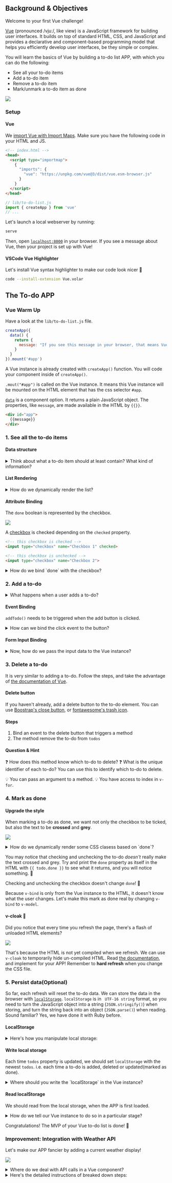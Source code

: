 ## Background & Objectives

Welcome to your first Vue challenge!

[Vue](https://vuejs.org/guide/introduction.html) (pronounced /vjuː/, like view) is a JavaScript framework for building user interfaces. It builds on top of standard HTML, CSS, and JavaScript and provides a declarative and component-based programming model that helps you efficiently develop user interfaces, be they simple or complex.

You will learn the basics of Vue by building a to-do list APP, with which you can do the following:

- See all your to-do items
- Add a to-do item
- Remove a to-do item
- Mark/unmark a to-do item as done

![](https://raw.githubusercontent.com/lewagon/fullstack-images/master/frontend/to-do-list-vue-user-flow.gif)

### Setup

#### Vue

We [import Vue with Import Maps](https://vuejs.org/guide/quick-start.html#enabling-import-maps). Make sure you have the following code in your HTML and JS.

```html
<!-- index.html -->
<head>
  <script type="importmap">
    {
      "imports": {
        "vue": "https://unpkg.com/vue@3/dist/vue.esm-browser.js"
      }
    }
  </script>
</head>
```

```js
// lib/to-do-list.js
import { createApp } from 'vue'
// ...
```

Let's launch a local webserver by running:

```bash
serve
```

Then, open [`localhost:8000`](http://localhost:8000) in your browser. If you see a message about Vue, then your project is set up with Vue!

#### VSCode Vue Highlighter

Let's install Vue syntax highlighter to make our code look nicer 💅

```bash
code --install-extension Vue.volar
```


## The To-do APP

### Vue Warm Up

Have a look at the `lib/to-do-list.js` file.

```js
createApp({
  data() {
    return {
      message: "If you see this message in your browser, that means Vue is successfully mounted! 🙌"
    }
  }
}).mount('#app')
```

A Vue instance is already created with `createApp()` function. You will code your component inside of `createApp()`.

`.mout("#app")` is called on the Vue instance. It means this Vue instance will be mounted on the HTML element that has the css selector `#app`.

[`data`](https://vuejs.org/api/options-state.html#data) is a component option. It returns a plain JavaScript object. The properties, like `message`, are made available in the HTML by `{{}}`.

```html
<div id="app">
  {{message}}
</div>
```


### 1. See all the to-do items

#### Data structure

<details>
  <summary>Think about what a to-do item should at least contain? What kind of information?</summary>

  - `title`: a string that contains what the item is about.
  - `done`: a boolean that indicates whether the item is done or not.

  A list of to-dos in `JSON` format should look like this:

  ```js
  [
    { title: "Code a to-do list", done: true },
    { title: "Code a to-do list in Vue", done: false }
  ]
  ```

  We can put this list in `data` option as initial data, and assign it to a meaningful property, like `todos` or `items`. It is important to name things in a meaningful way, so your code is readable to your future self and others.

  ```js
  createApp({
    data() {
      return {
        todos: [
          { title: "Code a to-do list", done: true },
          { title: "Code a to-do list in Vue", done: false }
        ]
      }
    }
  }).mount('#app')
  ```
</details>

#### List Rendering
<details>
  <summary>How do we dynamically render the list?</summary>

  We can use a built-in directives [`v-for`](https://vuejs.org/api/built-in-directives.html#v-for). It's like `.each` in Ruby. Read the documentation, and write your code in `index.html` to render your to-do list based on `todos`.

  ℹ️ You already coded a to-do list in the first challenge so feel free to re-use some of the HTML you previously wrote.
</details>

#### Attribute Binding

The `done` boolean is represented by the checkbox.

![](https://raw.githubusercontent.com/lewagon/fullstack-images/master/frontend/to-do-checkbox.png)

A [checkbox](https://developer.mozilla.org/en-US/docs/Web/HTML/Element/input/checkbox) is checked depending on the `checked` property.

```html
<!-- this checkbox is checked -->
<input type="checkbox" name="Checkbox 1" checked>

<!-- this checkbox is unchecked -->
<input type="checkbox" name="Checkbox 2">
```

<details>
  <summary>How do we bind `done` with the checkbox?</summary>

  We can use [`v-bind`](https://vuejs.org/api/built-in-directives.html#v-bind) to dynamically render HTML attributes. In the checkbox's case, we can do the following:

  ```html
  <input type="checkbox" v-bind:checked="the_done_boolean_goes_here">
  ```
</details>

### 2. Add a to-do

<details>
  <summary>What happens when a user adds a to-do?</summary>

  1. User fills in the to-do title
  2. User clicks a button
  3. the to-do is added and appears on the list.

  When the button is clicked, the Vue instance needs to take care of getting the data and adding it to the list. We will create a [method](https://vuejs.org/api/options-state.html#methods) called `addTodo()` to take care of all these.

  Methods are defined in `methods` option:

  ```js
  createApp({
    data() {
    // ...
    },
    methods: {
      addTodo() {
        console.log("Adding a todo...")
      }
    }
  }).mount('#app')
  ```
</details>


#### Event Binding

`addTodo()` needs to be triggered when the add button is clicked.

<details>

  <summary>How can we bind the click event to the button?</summary>

  We can use [`v-on`](https://vuejs.org/api/built-in-directives.html#v-on) to listen to the click event.

  ```html
  <button v-on:click="addTodo">Add</button>
  ```

  Check in your browser console, can you see the `console.log` you added in your method? If so, then your event binding is successful!
</details>

#### Form Input Binding

<details>
  <summary>Now, how do we pass the input data to the Vue instance?</summary>

  We can use [`v-model`](https://vuejs.org/guide/essentials/forms.html#form-input-bindings). It's similar to `v-bind`. `v-bind` creates a **one-way binding** - from Vue instance to the HTML. `v-model` is **two-ways**. It's often used in forms, because we need to sync the state of form input with corresponding state in JavaScript.

  To use `v-model`, we should first have a property declared in `data()` option.

  ```js
  data() {
    return {
      // ...
      newTodo: null
    }
  },
  ```

  Then we bind it to the input element in HTML.

  ```html
  <input v-model="newTodo" placeholder="Your to-do goes here" />
  ```

  Note that every property in `data()` is accessible with `this.propertyName`. Now you can access user's input with `this.newTodo` in the Vue instance. Try it out!


  ##### Pseudo-code for addTodo()

  1. Construct a to-do object based on user input.
  2. Add it to the `todos` list.

  One thing cool about Vue is its [**reactivity**](https://vuejs.org/guide/extras/reactivity-in-depth.html). `data()` is reactive, meaning that changes in `data()` trigger an update in the DOM. See how changing `this.todos` automatically updates the DOM.

  You may also notice that after adding a to-do, user's input stays in the input field. Considering that `v-model`'s binding is two-ways, how would you reset the input?
</details>

### 3. Delete a to-do

It is very similar to adding a to-do. Follow the steps, and take the advantage of [the documentation of Vue](https://vuejs.org/guide/introduction.html).

#### Delete button

If you haven't already, add a delete button to the to-do element. You can use [Boostrap's close button](https://getbootstrap.com/docs/5.0/components/close-button/), or [fontawesome's trash icon](https://fontawesome.com/search?q=trash&o=r).

#### Steps

1. Bind an event to the delete button that triggers a method
2. The method remove the to-do from `todos`

#### Question & Hint

❓ How does this method know which to-do to delete?
❓ What is the unique identifier of each to-do? You can use this to identify which to-do to delete.

💡 You can pass an argument to a method.
💡 You have access to index in `v-for`.


### 4. Mark as done

#### Upgrade the style

When marking a to-do as done, we want not only the checkbox to be ticked, but also the text to be **crossed** and **grey**.

![](https://raw.githubusercontent.com/lewagon/fullstack-images/master/frontend/cross-to-do-item.png)

<details>
  <summary>How do we dynamically render some CSS clasess based on `done`?</summary>

  You can do `v-bind` on `class` attribute, and pass a JavaScript object, that's made of the pairs of **class name** and **a boolean** indicating whether the class will be applied or not:

  ```html
  <div class="container" v-bind:class="{ 'cssClassName1': true, 'cssClassName2': false }">
    Hello
  </div>
  ```

  generates the following HTML:


  ```html
  <div class="container cssClassName1">
    Hello
  </div>
  ```

  Find the Boostrap classes that gray out and cross out the text. Don't reinvent the wheel!
</details>

You may notice that checking and unchecking the to-do *doesn't* really make the text crossed and grey. Try and print the `done` property as itself in the HTML with `{{ todo.done }}` to see what it returns, and you will notice something. 👀

Checking and unchecking the checkbox doesn't change `done`! 🫢

Because `v-bind` is only from the Vue instance to the HTML, it doesn't know what the user changes. Let's make this mark as done real by changing `v-bind` to `v-model`.


#### v-cloak 🧥

Did you notice that every time you refresh the page, there's a flash of unloaded HTML elements?

![](https://raw.githubusercontent.com/lewagon/fullstack-images/master/frontend/vue-un-compiled-flash.gif)

That's because the HTML is not yet compiled when we refresh. We can use `v-cloak` to temporarily hide un-compiled HTML. Read [the documentation](https://vuejs.org/api/built-in-directives.html#v-cloak), and implement for your APP! Remember to **hard refresh** when you change the CSS file.


### 5. Persist data(Optional)

So far, each refresh will reset the to-do data. We can store the data in the browser with [`localStorage`](https://developer.mozilla.org/en-US/docs/Web/API/Window/localStorage). `localStorage` is in ` UTF-16 string` format, so you need to turn the JavaScript object into a string (`JSON.stringify()`) when storing, and turn the string back into an object (`JSON.parse()`) when reading. Sound familiar? Yes, we have done it with Ruby before.

#### LocalStorage

<details>
  <summary>Here's how you manipulate local storage:</summary>

  To add data in `localStorage`, you can use `setItem()`:

  ```js
  localStorage.setItem('myCat', 'Tom');
  ```

  To read data from `localStorage`, you can use `getItem()`:

  ```js
  localStorage.getItem('myCat'); // => 'Tom'
  ```

  To see the `localStorage` in your browser, open up the inspector. For Chrome, you can find it in `Application`.

  ![](https://raw.githubusercontent.com/lewagon/fullstack-images/master/frontend/browser-local-storage.png)
</details>

#### Write local storage

Each time `todos` property is updated, we should set `localStorage` with the newest `todos`. i.e. each time a to-do is added, deleted or updated(marked as done).

<details>
  <summary>Where should you write the `localStorage` in the Vue instance?</summary>

  #### Watchers

  When the action that you want to do depends on a data property change, you can set up a [watchers](https://vuejs.org/guide/essentials/watchers.html#watchers) to watch for `todos` property's changes - each time it changes, you need to write `localStorage`. You will need to use the [Deep Watchers](https://vuejs.org/guide/essentials/watchers.html#deep-watchers) since `todos` is an array.
</details>

#### Read localStorage

We should read from the local storage, when the APP is first loaded.

<details>
  <summary>How do we tell our Vue instance to do so in a particular stage?</summary>

  ##### Lifecycle Hooks

  Each Vue component instance goes through a series of initialization steps when it's created - for example, it needs to set up data observation, compile the template, mount the instance to the DOM, and update the DOM when data changes. Along the way, it also runs functions called lifecycle hooks, giving users the opportunity to add their own code at specific stages. See all the [lifecycle hooks](https://vuejs.org/api/options-lifecycle.html).

  We will read `localStorage` in [`mounted()`](https://vuejs.org/api/options-lifecycle.html).

  ```js
  createApp({
    data() {
    // ...
    },
    methods: {
    // ...
    },
    mounted() {
      // TODO:
      // 1. Read todos from localStorage
      // 2. Set `this.todos` based on the data
    }
  }).mount('#app')
  ```
</details>

Congratulations! The MVP of your Vue to-do list is done! 🥳


### Improvement: Integration with Weather API

Let's make our APP fancier by adding a current weather display!

![](https://raw.githubusercontent.com/lewagon/fullstack-images/master/frontend/to-do-with-weather.png)

<details>
  <summary>Where do we deal with API calls in a Vue component?</summary>

  In the [`created()`](https://vuejs.org/api/options-lifecycle.html#created) lifecycle hook! This is when `data` and `methods` are ready, but the DOM is not. Perfect stage for making API calls!

  ```js
  createApp({
    data() {
    // ...
    },
    methods: {
    // ...
    },
    created() {
      // TODO: get user location & call weather api
    }
  }).mount('#app')
  ```
</details>

<details>
  <summary>Here's the detailed instructions of breaked down steps:</summary>

  #### 1. Get current location

  We can retrieve the **current location** of a user with the browser native [`getCurrentPosition()`](https://developer.mozilla.org/en-US/docs/Web/API/Geolocation/getCurrentPosition):

  ```javascript
  navigator.geolocation.getCurrentPosition((data) => {
    console.log(data)
  })
  ```

  Make sure your OS and browser allow you to share the location.

  #### 2. Get weather information

  The goal of this step is to get the weather information of the current location. We will use the same [OpenWeatherMap API](https://home.openweathermap.org/) that we used a few lectures ago.

  <details>
    <summary>Here's a recap of how to use the API.</summary>

    Go to [OpenWeatherMap API](https://home.openweathermap.org/) and log in to your account to get your API key. You should find it [here](https://home.openweathermap.org/api_keys). You all will be creating accounts at the same time, which can create some delay in the keys activation by Open Weather. To avoid this problem, **share your API key with your buddy** to limit the number of keys to activate.

    You are allowed to perform 60 calls / minute for free, which should be plenty enough for this challenge.

    Go to [Current weather data](https://openweathermap.org/current)  to read about how to get the current weather of a location.
    weather icon
  </details>

  #### 3. Turn the weather information into an icon

  If you successfully retrieved the current weather, in the response, you should be able to find a string that represents the weather's icon. Read about the [weather icons](https://openweathermap.org/weather-conditions#Icon-list) and make an icon URL based on your fetched weather information.

  #### 4. Display it in HTML

  Use the icon URL with `<img>` to display it in the HTML. How do we make the icon URL accessible in the HTML? Which attribute should you bind the URL to?

  #### 5. Spinner

  You may notice that it takes time for the weather API to get the weather information. Instead of letting the icon appear abruptly, let's display a spinner when weather is still loading.

  ![](https://raw.githubusercontent.com/lewagon/fullstack-images/master/frontend/to-do-with-weather.gif)

  You can use [Bootstrap spinner](https://getbootstrap.com/docs/4.2/components/spinners/) and [`v-if` and `v-else`](https://vuejs.org/api/built-in-directives.html#v-if) to conditionally render the elemnts.

  That's it! Congratulations on your first Vue APP! 🥂
</details>
